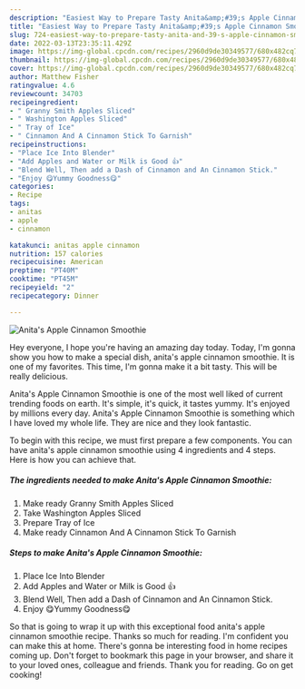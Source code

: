 ```yaml
---
description: "Easiest Way to Prepare Tasty Anita&amp;#39;s Apple Cinnamon Smoothie"
title: "Easiest Way to Prepare Tasty Anita&amp;#39;s Apple Cinnamon Smoothie"
slug: 724-easiest-way-to-prepare-tasty-anita-and-39-s-apple-cinnamon-smoothie
date: 2022-03-13T23:35:11.429Z
image: https://img-global.cpcdn.com/recipes/2960d9de30349577/680x482cq70/anitas-apple-cinnamon-smoothie-recipe-main-photo.jpg
thumbnail: https://img-global.cpcdn.com/recipes/2960d9de30349577/680x482cq70/anitas-apple-cinnamon-smoothie-recipe-main-photo.jpg
cover: https://img-global.cpcdn.com/recipes/2960d9de30349577/680x482cq70/anitas-apple-cinnamon-smoothie-recipe-main-photo.jpg
author: Matthew Fisher
ratingvalue: 4.6
reviewcount: 34703
recipeingredient:
- " Granny Smith Apples Sliced"
- " Washington Apples Sliced"
- " Tray of Ice"
- " Cinnamon And A Cinnamon Stick To Garnish"
recipeinstructions:
- "Place Ice Into Blender"
- "Add Apples and Water or Milk is Good 👍"
- "Blend Well, Then add a Dash of Cinnamon and An Cinnamon Stick."
- "Enjoy 😋Yummy Goodness😋"
categories:
- Recipe
tags:
- anitas
- apple
- cinnamon

katakunci: anitas apple cinnamon 
nutrition: 157 calories
recipecuisine: American
preptime: "PT40M"
cooktime: "PT45M"
recipeyield: "2"
recipecategory: Dinner

---
```



![Anita&#39;s Apple Cinnamon Smoothie](https://img-global.cpcdn.com/recipes/2960d9de30349577/680x482cq70/anitas-apple-cinnamon-smoothie-recipe-main-photo.jpg)

Hey everyone, I hope you're having an amazing day today. Today, I'm gonna show you how to make a special dish, anita&#39;s apple cinnamon smoothie. It is one of my favorites. This time, I'm gonna make it a bit tasty. This will be really delicious.

Anita&#39;s Apple Cinnamon Smoothie is one of the most well liked of current trending foods on earth. It's simple, it's quick, it tastes yummy. It's enjoyed by millions every day. Anita&#39;s Apple Cinnamon Smoothie is something which I have loved my whole life. They are nice and they look fantastic.




To begin with this recipe, we must first prepare a few components. You can have anita&#39;s apple cinnamon smoothie using 4 ingredients and 4 steps. Here is how you can achieve that.

<!--inarticleads1-->

##### The ingredients needed to make Anita&#39;s Apple Cinnamon Smoothie:

1. Make ready  Granny Smith Apples Sliced
1. Take  Washington Apples Sliced
1. Prepare  Tray of Ice
1. Make ready  Cinnamon And A Cinnamon Stick To Garnish




<!--inarticleads2-->

##### Steps to make Anita&#39;s Apple Cinnamon Smoothie:

1. Place Ice Into Blender
1. Add Apples and Water or Milk is Good 👍
1. Blend Well, Then add a Dash of Cinnamon and An Cinnamon Stick.
1. Enjoy 😋Yummy Goodness😋




So that is going to wrap it up with this exceptional food anita&#39;s apple cinnamon smoothie recipe. Thanks so much for reading. I'm confident you can make this at home. There's gonna be interesting food in home recipes coming up. Don't forget to bookmark this page in your browser, and share it to your loved ones, colleague and friends. Thank you for reading. Go on get cooking!
